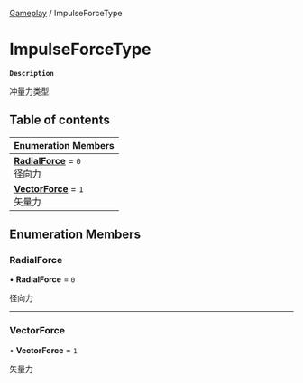 [Gameplay](../modules/Gameplay.Gameplay.md) / ImpulseForceType

# ImpulseForceType <Badge type="tip" text="Enumeration" />

**`Description`**

冲量力类型

## Table of contents

| Enumeration Members |
| :-----|
| **[RadialForce](Gameplay.Gameplay.ImpulseForceType.md#radialforce)** = ``0`` <br> 径向力|
| **[VectorForce](Gameplay.Gameplay.ImpulseForceType.md#vectorforce)** = ``1`` <br> 矢量力|

## Enumeration Members

### RadialForce

• **RadialForce** = ``0``

径向力

___

### VectorForce

• **VectorForce** = ``1``

矢量力
